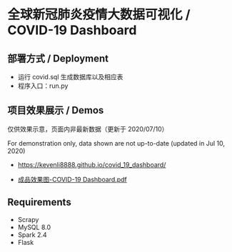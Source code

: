 # 全球新冠肺炎疫情大数据可视化 / COVID-19 Dashboard

## 部署方式 / Deployment

- 运行 covid.sql 生成数据库以及相应表
- 程序入口：run.py

## 项目效果展示 / Demos

仅供效果示意，页面内非最新数据（更新于 2020/07/10）

For demonstration only, data shown are not up-to-date (updated in Jul 10, 2020)

- https://kevenli8888.github.io/covid_19_dashboard/

- [成品效果图-COVID-19 Dashboard.pdf](https://github.com/KevenLi8888/covid_19_dashboard/blob/master/成品效果图-COVID-19%20Dashboard.pdf)

## Requirements

- Scrapy
- MySQL 8.0
- Spark 2.4
- Flask


